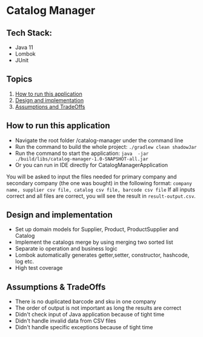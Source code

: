# Catalog Manager
## Tech Stack:
* Java 11
* Lombok
* JUnit

## Topics
1. [How to run this application](#How-to-run-this-application)
2. [Design and implementation](#Design-and-implementation)
3. [Assumptions and TradeOffs](#Assumptions-and-trandoffs)

## How to run this application

* Navigate the root folder /catalog-manager under the command line
* Run the command to build the whole project:
 `./gradlew clean shadowJar`
* Run the command to start the application: 
  `java  -jar ./build/libs/catalog-manager-1.0-SNAPSHOT-all.jar`
* Or you can run in IDE directly for CatalogManagerApplication

You will be asked to input the files needed for primary company and secondary company (the one was bought) in the following format:
`company name, supplier csv file, catalog csv file, barcode csv file`
If all inputs correct and all files are correct, you will see the result in `result-output.csv`.

## Design and implementation
* Set up domain models for Supplier, Product, ProductSupplier and Catalog
* Implement the catalogs merge by using merging two sorted list
* Separate io operation and business logic
* Lombok automatically generates getter,setter, constructor, hashcode, log etc.
* High test coverage

## Assumptions & TradeOffs
* There is no duplicated barcode and sku in one company
* The order of output is not important as long the results are correct
* Didn't check input of Java application because of tight time
* Didn't handle invalid data from CSV files
* Didn't handle specific exceptions because of tight time 
